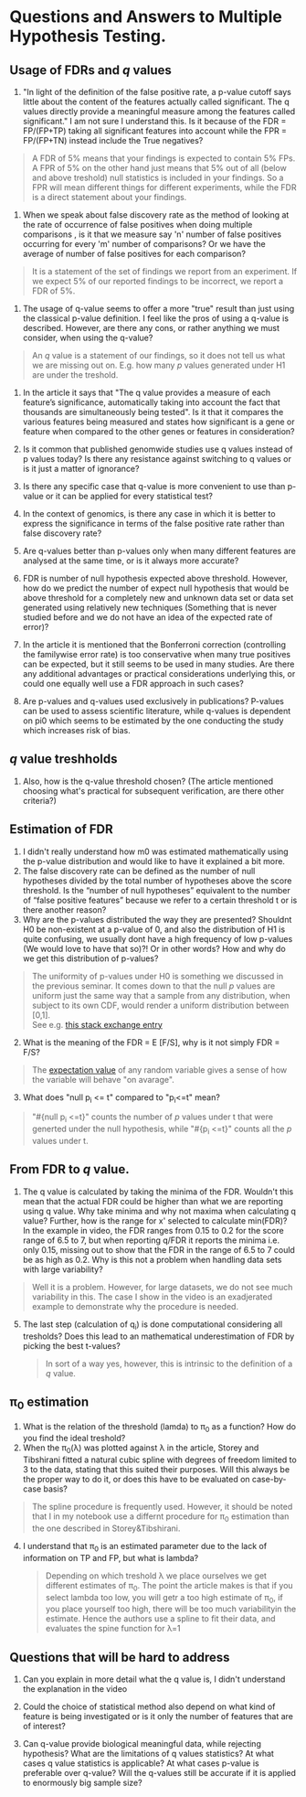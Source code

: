 # Questions and Answers to Multiple Hypothesis Testing.

## Usage of FDRs and *q* values
1. "In light of the definition of the false positive rate, a p-value cutoff says little about the content of the features actually called significant. The q values directly provide a meaningful measure among the features called significant."
  I am not sure I understand this. Is it because of the FDR = FP/(FP+TP) taking all significant features into account while the FPR = FP/(FP+TN) instead include the True negatives?
  > A FDR of 5% means that your findings is expected to contain 5% FPs. A FPR of 5% on the other hand just means that 5% out of all (below and above treshold) null statistics is included in your findings. So a FPR will mean different things for different experiments, while the FDR is a direct statement about your findings.

1. When we speak about false discovery rate as the method of looking at the rate of occurrence of false positives when doing multiple comparisons , is it that we measure say 'n' number of false positives occurring for every 'm' number of comparisons? Or we have the average of number of false positives for each comparison?
  > It is a statement of the set of findings we report from an experiment. If we expect 5% of our reported findings to be incorrect, we report a FDR of 5%.

1. The usage of q-value seems to offer a more "true" result than just using the classical p-value definition. I feel like the pros of using a q-value is described. However, are there any cons, or rather anything we must consider, when using the q-value?
  > An *q* value is a statement of our findings, so it does not tell us what we are missing out on. E.g. how many *p* values generated under H1 are under the treshold.

1. In the article it says that "The q value provides a measure of each feature’s significance, automatically taking into account the fact that thousands are simultaneously being tested". Is it that it compares the various features being measured and states how significant is a gene or feature when compared to the other genes or features in consideration?

1. Is it common that published genomwide studies use q values instead of p values today? Is there any resistance against switching to q values or is it just a matter of ignorance?

1. Is there any specific case that q-value is more convenient to use than p-value or it can be applied for every statistical test?

1. In the context of genomics, is there any case in which it is better to express the significance in terms of the false positive rate rather than false discovery rate?

1. Are q-values better than p-values only when many different features are analysed at the same time, or is it always more accurate?

1. FDR is number of null hypothesis expected above threshold. However, how do we predict the number of expect null hypothesis that would be above threshold for a completely new and unknown data set or data set generated using relatively new techniques (Something that is never studied before and we do not have an idea of the expected rate of error)?

1. In the article it is mentioned that the Bonferroni correction (controlling the familywise error rate) is too conservative when many true positives can be expected, but it still seems to be used in many studies. Are there any additional advantages or practical considerations underlying this, or could one equally well use a FDR approach in such cases?

1. Are p-values and q-values used exclusively in publications? P-values can be used to assess scientific literature, while q-values is dependent on pi0 which seems to be estimated by the one conducting the study which increases risk of bias.

## *q* value treshholds
1. Also, how is the q-value threshold chosen? (The article mentioned choosing what's practical for subsequent verification, are there other criteria?)


## Estimation of FDR
1. I didn't really understand how m0 was estimated mathematically using the p-value distribution and would like to have it explained a bit more.
1. The false discovery rate can be defined as the number of null hypotheses divided by the total number of hypotheses above the score threshold. Is the “number of null hypotheses” equivalent to the number of “false positive features” because we refer to a certain threshold t or is there another reason?
1. Why are the p-values distributed the way they are presented? Shouldnt H0 be non-existent at a p-value of 0, and also the distribution of H1 is quite confusing, we usually dont have a high frequency of low p-values (We would love to have that so)?!
Or in other words? How and why do we get this distribution of p-values?
  > The uniformity of p-values under H0 is something we discussed in the previous seminar. It comes down to that the null *p* values are uniform just the same way that a sample from any distribution, when subject to its own CDF, would render a uniform distribution between [0,1].  
  > See e.g. [this stack exchange entry](https://stats.stackexchange.com/a/11288)
2. What is the meaning of the FDR = E [F/S], why is it not simply FDR = F/S?
> The [expectation value](http://mathworld.wolfram.com/ExpectationValue.html) of any random variable gives a sense of how the variable will behave "on avarage".

3. What does "null p<sub>i</sub> <= t" compared to "p<sub>i</sub><=t" mean?
  > "#{null p<sub>i</sub> <=t}" counts the number of  *p* values under t that were generted under the null hypothesis, while "#{p<sub>i</sub> <=t}"  counts all the *p* values under t.


## From FDR to *q* value.
1. The q value is calculated by taking the minima of the FDR. Wouldn't this mean that the actual FDR could be higher than what we are reporting using q value. Why take minima and why not maxima when calculating q value? Further, how is the range for x' selected to calculate min(FDR)?  
  In the example in video, the FDR ranges from 0.15 to 0.2 for the score range of 6.5 to 7, but when reporting q/FDR it reports the minima i.e. only 0.15, missing out to show that the FDR in the range of 6.5 to 7 could be as high as 0.2. Why is this not a problem when handling data sets with large variability?
  > Well it is a problem. However, for large datasets, we do not see much variability in this. The case I show in the video is an exadjerated example to demonstrate why the procedure is needed.
5. The last step (calculation of q<sub>i</sub>) is done computational considering all tresholds? Does this lead to an mathematical underestimation of FDR by picking the best t-values?
    > In sort of a way yes, however, this is intrinsic to the definition of a *q* value.

## &pi;<sub>0</sub> estimation

1. What is the relation of the threshold (lamda) to &pi;<sub>0</sub> as a function?  How do you find the ideal treshold?
1. When the &pi;<sub>0</sub>(&lambda;) was plotted against &lambda; in the article, Storey and Tibshirani fitted a natural cubic spline with  degrees of freedom limited to 3 to the data, stating that this suited their purposes.  Will this always be the proper way to do it, or does this have to be evaluated on case-by-case basis?
  > The spline procedure is frequently used. However, it should be noted that I in my notebook use a differnt procedure for &pi;<sub>0</sub> estimation than the one described in Storey&Tibshirani.
4. I understand that &pi;<sub>0</sub> is an estimated parameter due to the lack of information on TP and FP, but what is lambda?
    > Depending on which treshold &lambda; we place ourselves we get different estimates of &pi;<sub>0</sub>. The point the article makes is that if you select lambda too low, you will getr a too high estimate of  &pi;<sub>0</sub>, if you place yourself too high, there will be too much variabilityin the estimate. Hence the authors use a spline to fit their data, and evaluates the spine function for &lambda;=1

## Questions that will be hard to address  
1. Can you explain in more detail what the q value is, I didn't understand the explanation in the video

1. Could the choice of statistical method also depend on what kind of feature is being investigated or is it only the number of features that are of interest?

1. Can  q-value provide biological meaningful data, while rejecting hypothesis? What are the limitations of q values statistics? At what cases q value statistics is applicable?  At what cases p-value is preferable over q-value? Will the q-values still  be accurate if it is applied to enormously big sample size?
